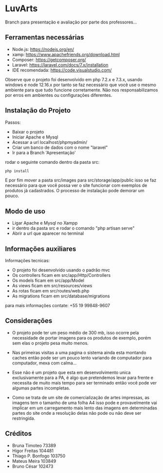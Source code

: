 # LuvArts
Branch para presentação e avaliação por parte dos professores...

## Ferramentas necessárias

* Node.js: https://nodejs.org/en/
* xamp: https://www.apachefriends.org/download.html 
* Composer: https://getcomposer.org/
* Laravel: https://laravel.com/docs/7.x/installation
* IDE recomendada: https://code.visualstudio.com/

Observe que o projeto foi desenvolvido em php 7.2.x e 7.3.x, usando windows e node 12.16.x por tanto se faz necessário que você use o mesmo ambiente para que tudo funcione corretamente. Não nos responsabilizamos por erros em ambientes ou configurações diferentes.

## Instalação do Projeto

Passos: 

* Baixar o projeto
* Iniciar Apache e Mysql
* Acessar a url localhost/phpmyadmin/
* Criar um banco de dados com o nome "laravel"
* Ir para a Branch 'Apresentação'

rodar o seguinte comando dentro da pasta src:

```sh
php install
```
E por fim mover a pasta src/images para src/storage/app/public isso se faz necessário para que você possa ver o site funcionar com exemplos de produtos já cadastrados. O processo de instalação pode demorar um pouco.

## Modo de uso

* Ligar Apache e Mysql no Xampp
* ir dentro da pasta src e rodar o comando "php artisan serve"
* Abrir a url que aparecer no terminal

## Informações auxiliares

Informações tecnicas:
* O projeto foi desenvolvido usando o padrão mvc
* Os controllers ficam em src/app/Http/Controllers
* Os models ficam em src/app/Model
* As views ficam em src/resources/views
* As rotas ficam em src/routes/web.php
* As migrations ficam em src/database/migrations

para mais informações contate: +55 19 99848-9607

## Considerações
* O projeto pode ter um peso médio de 300 mb, isso ocorre pela necessidade de portar imagens para os produtos de exemplo, porém sem elas o projeto pesa muito menos.

* Nas primeiras visitas a uma pagina o sistema ainda esta montando caches então pode ser um pouco lento variando de computador para computador, mexa com calma...

* Esse não é um projeto que esta em desenvolvimento unica exclusivamente para a PA, é algo que pretendemos levar para frente e necessita de muito mais tempo para ser terminado então você pode ver algumas partes incompletas.

* Como se trata de um site de comercialização de artes impressas, as imagens tem o tamanho de uma folha A4 isso pode e provavelmente vai implicar em um carregamento mais lento das imagens em determinadas partes do site onde a resolução delas não pode ou não deve ser restringida.


## Créditos
* Bruna Timoteo  73389
* Higor Freitas 104481
* Thiago P. Bonfogo 103750 
* Mateus Meira 103849 
* Bruno César  102473

